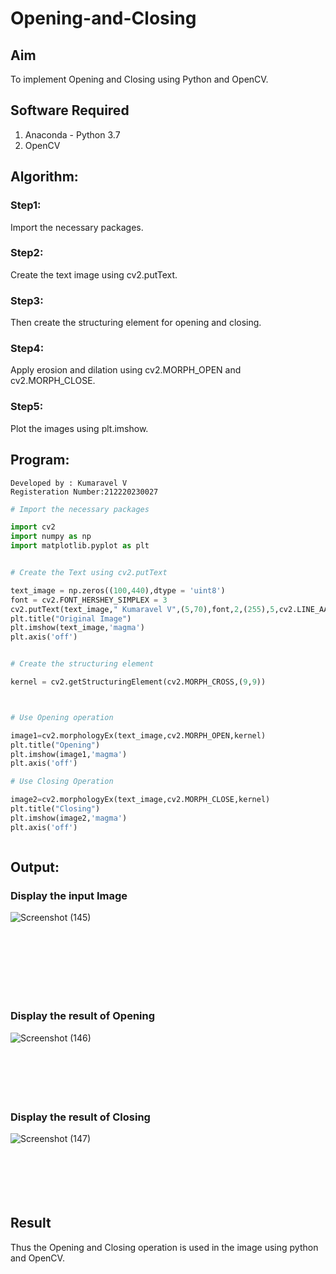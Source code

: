 # Opening-and-Closing

## Aim
To implement Opening and Closing using Python and OpenCV.

## Software Required
1. Anaconda - Python 3.7
2. OpenCV
## Algorithm:
### Step1:
Import the necessary packages.

### Step2:
Create the text image using cv2.putText.

### Step3:
Then create the structuring element for opening and closing.

### Step4:
Apply erosion and dilation using cv2.MORPH_OPEN and cv2.MORPH_CLOSE.

### Step5:
Plot the images using plt.imshow.

 
## Program:
```
Developed by : Kumaravel V
Registeration Number:212220230027
```

``` Python
# Import the necessary packages

import cv2
import numpy as np
import matplotlib.pyplot as plt


# Create the Text using cv2.putText

text_image = np.zeros((100,440),dtype = 'uint8')
font = cv2.FONT_HERSHEY_SIMPLEX = 3
cv2.putText(text_image," Kumaravel V",(5,70),font,2,(255),5,cv2.LINE_AA)
plt.title("Original Image")
plt.imshow(text_image,'magma')
plt.axis('off')


# Create the structuring element

kernel = cv2.getStructuringElement(cv2.MORPH_CROSS,(9,9))



# Use Opening operation

image1=cv2.morphologyEx(text_image,cv2.MORPH_OPEN,kernel)
plt.title("Opening")
plt.imshow(image1,'magma')
plt.axis('off')

# Use Closing Operation

image2=cv2.morphologyEx(text_image,cv2.MORPH_CLOSE,kernel)
plt.title("Closing")
plt.imshow(image2,'magma')
plt.axis('off')



```
## Output:

### Display the input Image
![Screenshot (145)](https://user-images.githubusercontent.com/75235334/170828318-dd1ef112-d6e2-4920-b2ab-ef464b40e0cd.png)
 
<br>
<br>
<br>
<br>
<br>
<br>

### Display the result of Opening
![Screenshot (146)](https://user-images.githubusercontent.com/75235334/170828348-73bbfb26-99d2-447d-a793-f6f5c686d776.png)<br>
<br>
<br>
<br>
<br>
<br>

### Display the result of Closing
![Screenshot (147)](https://user-images.githubusercontent.com/75235334/170828376-15106f6c-ac01-4030-b5de-0347e0ab2da6.png)<br>
<br>
<br>
<br>
<br>
<br>

## Result
Thus the Opening and Closing operation is used in the image using python and OpenCV.
